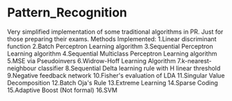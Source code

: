 # Pattern_Recognition
Very simplified implementation of some traditional algorithms in PR.
Just for those preparing their exams.
Methods Implemented:
1.Linear discriminant function
2.Batch Perceptron Learning algorithm
3.Sequential Perceptron Learning algorithm
4.Sequential Multiclass Perceptron Learning algorithm 
5.MSE via Pseudoinvers
6.Widrow-Hoff Learning Algorithm
7.k-nearest-neighbour classifier
8.Sequential Delta learning rule with H linear threshold
9.Negative feedback network
10.Fisher's evaluation of LDA
11.Singular Value Decomposition
12.Batch Oja's Rule
13.Extreme Learning
14.Sparse Coding
15.Adaptive Boost (Not formal)
16.SVM

